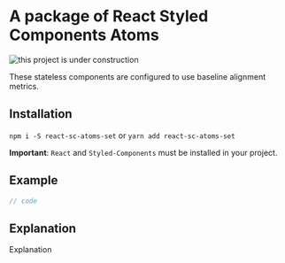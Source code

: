 # A package of React Styled Components Atoms

![this project is under construction](https://klimcode.github.io/base/construction.png)

These stateless components are configured to use baseline alignment metrics.

## Installation

`npm i -S react-sc-atoms-set` or `yarn add react-sc-atoms-set`

**Important**: `React` and `Styled-Components` must be installed in your project.

## Example

```js
// code
```

## Explanation

Explanation
